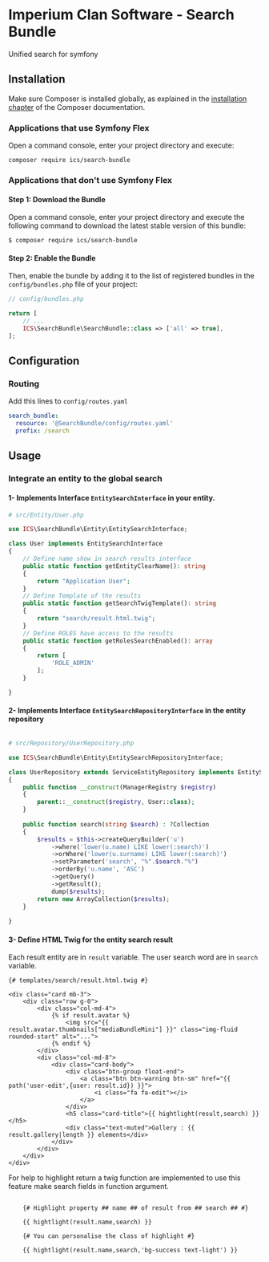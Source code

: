 # Imperium Clan Software - Search Bundle

Unified search for symfony

## Installation

Make sure Composer is installed globally, as explained in the
[installation chapter](https://getcomposer.org/doc/00-intro.md)
of the Composer documentation.

### Applications that use Symfony Flex

Open a command console, enter your project directory and execute:

```console
composer require ics/search-bundle
```

### Applications that don't use Symfony Flex

#### Step 1: Download the Bundle

Open a command console, enter your project directory and execute the
following command to download the latest stable version of this bundle:

```console
$ composer require ics/search-bundle
```

#### Step 2: Enable the Bundle

Then, enable the bundle by adding it to the list of registered bundles
in the `config/bundles.php` file of your project:

```php
// config/bundles.php

return [
    // ...
    ICS\SearchBundle\SearchBundle::class => ['all' => true],
];
```

## Configuration

### Routing

Add this lines to `config/routes.yaml`

```yaml
search_bundle:
  resource: '@SearchBundle/config/routes.yaml'
  prefix: /search
```

## Usage

### Integrate an entity to the global search 

#### 1- Implements Interface `EntitySearchInterface` in your entity.

```php
# src/Entity/User.php

use ICS\SearchBundle\Entity\EntitySearchInterface;

class User implements EntitySearchInterface
{
    // Define name show in search results interface
    public static function getEntityClearName(): string
    {
        return "Application User";
    }
    // Define Template of the results
    public static function getSearchTwigTemplate(): string
    {
        return "search/result.html.twig";
    }
    // Define ROLES have access to the results
    public static function getRolesSearchEnabled(): array
    {
        return [
            'ROLE_ADMIN'
        ];
    }

}
```

#### 2- Implements Interface `EntitySearchRepositoryInterface` in the entity repository

```php

# src/Repository/UserRepository.php

use ICS\SearchBundle\Entity\EntitySearchRepositoryInterface;

class UserRepository extends ServiceEntityRepository implements EntitySearchRepositoryInterface
{
    public function __construct(ManagerRegistry $registry)
    {
        parent::__construct($registry, User::class);
    }
    
    public function search(string $search) : ?Collection
    {
        $results = $this->createQueryBuilder('u')
            ->where('lower(u.name) LIKE lower(:search)')
            ->orWhere('lower(u.surname) LIKE lower(:search)')
            ->setParameter('search', "%".$search."%")
            ->orderBy('u.name', 'ASC')
            ->getQuery()
            ->getResult();
            dump($results);
        return new ArrayCollection($results);
    }
  
}
```

#### 3- Define HTML Twig for the entity search result

Each result entity are in `result` variable.
The user search word are in `search` variable.

```twig
{# templates/search/result.html.twig #}

<div class="card mb-3">
    <div class="row g-0">
        <div class="col-md-4">
            {% if result.avatar %}
                <img src="{{ result.avatar.thumbnails["mediaBundleMini"] }}" class="img-fluid rounded-start" alt="...">
            {% endif %}
        </div>
        <div class="col-md-8">
            <div class="card-body">
                <div class="btn-group float-end">
                    <a class="btn btn-warning btn-sm" href="{{ path('user-edit',{user: result.id}) }}">
                        <i class="fa fa-edit"></i>
                    </a>
                </div>
                <h5 class="card-title">{{ hightlight(result,search) }}</h5>
                <div class="text-muted">Gallery : {{ result.gallery|length }} elements</div>
            </div>
        </div>
    </div>
</div>
```

For help to highlight return a twig function are implemented to use this feature make search fields in function argument.

```twig

    {# Highlight property ## name ## of result from ## search ## #}

    {{ hightlight(result.name,search) }}

    {# You can personalise the class of highlight #}
    
    {{ hightlight(result.name,search,'bg-success text-light') }}

```
